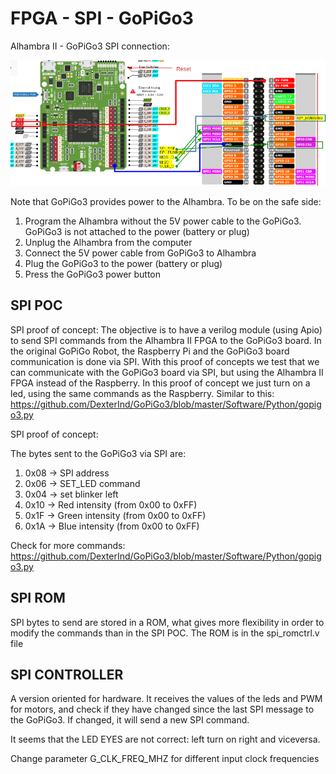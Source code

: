 # FPGA - SPI - GoPiGo3

Alhambra II - GoPiGo3 SPI connection:

![Connections Alhambra II - GoPiGo3](alhambra2_gopigo3.png)

Note that GoPiGo3 provides power to the Alhambra.
To be on the safe side:
1. Program the Alhambra without the 5V power cable to the GoPiGo3. GoPiGo3 is not attached to the power (battery or plug)
1. Unplug the Alhambra from the computer
1. Connect the 5V power cable from GoPiGo3 to Alhambra
1. Plug the GoPiGo3 to the power (battery or plug)
1. Press the GoPiGo3 power button

## SPI POC

SPI proof of concept: 
The objective is to have a verilog module (using Apio) to send SPI commands from the Alhambra II FPGA to the GoPiGo3 board.
In the original GoPiGo Robot, the Raspberry Pi and the GoPiGo3 board communication is done via SPI. With this proof of concepts we test that we can communicate with the GoPiGo3 board via SPI, but using the Alhambra II FPGA instead of the Raspberry.
In this proof of concept we just turn on a led, using the same commands as the Raspberry. Similar to this: https://github.com/DexterInd/GoPiGo3/blob/master/Software/Python/gopigo3.py

SPI proof of concept: 


The bytes sent to the GoPiGo3 via SPI are:
1. 0x08 -> SPI address
1. 0x06 -> SET_LED command
1. 0x04 -> set blinker left
1. 0x10 -> Red intensity (from 0x00 to 0xFF)
1. 0x1F -> Green intensity (from 0x00 to 0xFF)
1. 0x1A -> Blue intensity (from 0x00 to 0xFF)


Check for more commands:
https://github.com/DexterInd/GoPiGo3/blob/master/Software/Python/gopigo3.py


## SPI ROM

SPI bytes to send are stored in a ROM, what gives more flexibility in order to modify the commands than in the SPI POC.
The ROM is in the spi_romctrl.v file

## SPI CONTROLLER

A version oriented for hardware. It receives the values of the leds and PWM for motors, and check if they have changed since the last SPI message to the GoPiGo3. If changed, it will send a new SPI command.

It seems that the LED EYES are not correct: left turn on right and viceversa.

Change parameter G_CLK_FREQ_MHZ for different input clock frequencies

